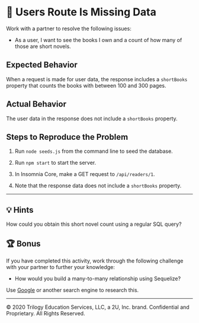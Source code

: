 # 🐛 Users Route Is Missing Data

Work with a partner to resolve the following issues:

* As a user, I want to see the books I own and a count of how many of those are short novels.

## Expected Behavior

When a request is made for user data, the response includes a `shortBooks` property that counts the books with between 100 and 300 pages.

## Actual Behavior

The user data in the response does not include a `shortBooks` property.

## Steps to Reproduce the Problem

1. Run `node seeds.js` from the command line to seed the database.

2. Run `npm start` to start the server.

3. In Insomnia Core, make a GET request to `/api/readers/1`.

4. Note that the response data does not include a `shortBooks` property.

---

## 💡 Hints

How could you obtain this short novel count using a regular SQL query?

## 🏆 Bonus

If you have completed this activity, work through the following challenge with your partner to further your knowledge:

* How would you build a many-to-many relationship using Sequelize?

Use [Google](https://www.google.com) or another search engine to research this.

---

© 2020 Trilogy Education Services, LLC, a 2U, Inc. brand. Confidential and Proprietary. All Rights Reserved.